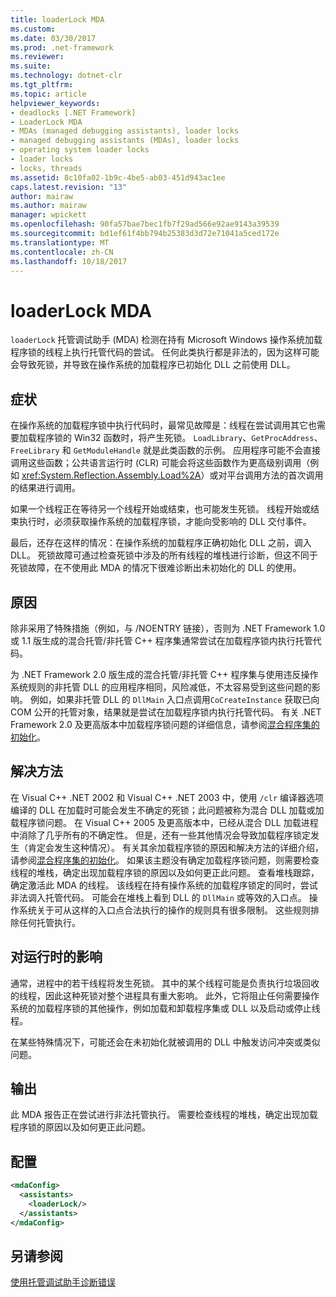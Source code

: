 ```yaml
---
title: loaderLock MDA
ms.custom: 
ms.date: 03/30/2017
ms.prod: .net-framework
ms.reviewer: 
ms.suite: 
ms.technology: dotnet-clr
ms.tgt_pltfrm: 
ms.topic: article
helpviewer_keywords:
- deadlocks [.NET Framework]
- LoaderLock MDA
- MDAs (managed debugging assistants), loader locks
- managed debugging assistants (MDAs), loader locks
- operating system loader locks
- loader locks
- locks, threads
ms.assetid: 8c10fa02-1b9c-4be5-ab03-451d943ac1ee
caps.latest.revision: "13"
author: mairaw
ms.author: mairaw
manager: wpickett
ms.openlocfilehash: 90fa57bae7bec1fb7f29ad566e92ae9143a39539
ms.sourcegitcommit: bd1ef61f4bb794b25383d3d72e71041a5ced172e
ms.translationtype: MT
ms.contentlocale: zh-CN
ms.lasthandoff: 10/18/2017
---
```

# <a name="loaderlock-mda"></a>loaderLock MDA
`loaderLock` 托管调试助手 (MDA) 检测在持有 Microsoft Windows 操作系统加载程序锁的线程上执行托管代码的尝试。  任何此类执行都是非法的，因为这样可能会导致死锁，并导致在操作系统的加载程序已初始化 DLL 之前使用 DLL。  
  
## <a name="symptoms"></a>症状  
 在操作系统的加载程序锁中执行代码时，最常见故障是：线程在尝试调用其它也需要加载程序锁的 Win32 函数时，将产生死锁。  `LoadLibrary`、`GetProcAddress`、`FreeLibrary` 和 `GetModuleHandle` 就是此类函数的示例。  应用程序可能不会直接调用这些函数；公共语言运行时 (CLR) 可能会将这些函数作为更高级别调用（例如 <xref:System.Reflection.Assembly.Load%2A>）或对平台调用方法的首次调用的结果进行调用。  
  
 如果一个线程正在等待另一个线程开始或结束，也可能发生死锁。  线程开始或结束执行时，必须获取操作系统的加载程序锁，才能向受影响的 DLL 交付事件。  
  
 最后，还存在这样的情况：在操作系统的加载程序正确初始化 DLL 之前，调入 DLL。  死锁故障可通过检查死锁中涉及的所有线程的堆栈进行诊断，但这不同于死锁故障，在不使用此 MDA 的情况下很难诊断出未初始化的 DLL 的使用。  
  
## <a name="cause"></a>原因  
 除非采用了特殊措施（例如，与 /NOENTRY 链接），否则为 .NET Framework 1.0 或 1.1 版生成的混合托管/非托管 C++ 程序集通常尝试在加载程序锁内执行托管代码。
  
 为 .NET Framework 2.0 版生成的混合托管/非托管 C++ 程序集与使用违反操作系统规则的非托管 DLL 的应用程序相同，风险减低，不太容易受到这些问题的影响。  例如，如果非托管 DLL 的 `DllMain` 入口点调用`CoCreateInstance` 获取已向 COM 公开的托管对象，结果就是尝试在加载程序锁内执行托管代码。 有关 .NET Framework 2.0 及更高版本中加载程序锁问题的详细信息，请参阅[混合程序集的初始化](/cpp/dotnet/initialization-of-mixed-assemblies)。  
  
## <a name="resolution"></a>解决方法  
 在 Visual C++ .NET 2002 和 Visual C++ .NET 2003 中，使用 `/clr` 编译器选项编译的 DLL 在加载时可能会发生不确定的死锁；此问题被称为混合 DLL 加载或加载程序锁问题。 在 Visual C++ 2005 及更高版本中，已经从混合 DLL 加载进程中消除了几乎所有的不确定性。 但是，还有一些其他情况会导致加载程序锁定发生（肯定会发生这种情况）。 有关其余加载程序锁的原因和解决方法的详细介绍，请参阅[混合程序集的初始化](/cpp/dotnet/initialization-of-mixed-assemblies)。 如果该主题没有确定加载程序锁问题，则需要检查线程的堆栈，确定出现加载程序锁的原因以及如何更正此问题。 查看堆栈跟踪，确定激活此 MDA 的线程。  该线程在持有操作系统的加载程序锁定的同时，尝试非法调入托管代码。  可能会在堆栈上看到 DLL 的 `DllMain` 或等效的入口点。  操作系统关于可从这样的入口点合法执行的操作的规则具有很多限制。  这些规则排除任何托管执行。  
  
## <a name="effect-on-the-runtime"></a>对运行时的影响  
 通常，进程中的若干线程将发生死锁。  其中的某个线程可能是负责执行垃圾回收的线程，因此这种死锁对整个进程具有重大影响。  此外，它将阻止任何需要操作系统的加载程序锁的其他操作，例如加载和卸载程序集或 DLL 以及启动或停止线程。  
  
 在某些特殊情况下，可能还会在未初始化就被调用的 DLL 中触发访问冲突或类似问题。  
  
## <a name="output"></a>输出  
 此 MDA 报告正在尝试进行非法托管执行。  需要检查线程的堆栈，确定出现加载程序锁的原因以及如何更正此问题。  
  
## <a name="configuration"></a>配置  
  
```xml  
<mdaConfig>  
  <assistants>  
    <loaderLock/>  
  </assistants>  
</mdaConfig>  
```  
  
## <a name="see-also"></a>另请参阅  
 [使用托管调试助手诊断错误](../../../docs/framework/debug-trace-profile/diagnosing-errors-with-managed-debugging-assistants.md)
